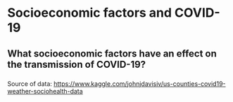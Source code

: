 # Socioeconomic factors and COVID-19

## What socioeconomic factors have an effect on the transmission of COVID-19?

### 
Source of data: https://www.kaggle.com/johnjdavisiv/us-counties-covid19-weather-sociohealth-data
